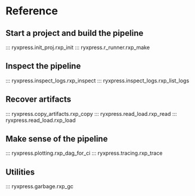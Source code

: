 # Reference

## Start a project and build the pipeline

::: ryxpress.init_proj.rxp_init
::: ryxpress.r_runner.rxp_make

## Inspect the pipeline

::: ryxpress.inspect_logs.rxp_inspect
::: ryxpress.inspect_logs.rxp_list_logs

## Recover artifacts

::: ryxpress.copy_artifacts.rxp_copy
::: ryxpress.read_load.rxp_read
::: ryxpress.read_load.rxp_load

## Make sense of the pipeline

::: ryxpress.plotting.rxp_dag_for_ci
::: ryxpress.tracing.rxp_trace

## Utilities
::: ryxpress.garbage.rxp_gc
